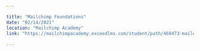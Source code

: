 ```yaml
---

title: "Mailchimp Foundations"
date: "02/14/2021"
location: "Mailchimp Academy"
link: "https://mailchimpacademy.exceedlms.com/student/path/469473-mailchimp-foundations-certification"
  
---
```

